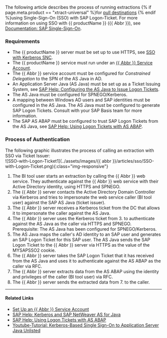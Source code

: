 <!---
only in Xu and BC
-->

The following article describes the process of running extractions {% if page.meta.product == "xtract-universal" %}for [pull destinations](../documentation/destinations/index.md) {% endif %}using Single-Sign-On (SSO) with SAP Logon-Ticket.
For more information on using SSO with {{ productName }} ({{ Abbr }}), see [Documentation: SAP Single-Sign-On](../documentation/sap-connection/index.md/#single-sign-on-sso).


### Requirements

- The {{ productName }} server must be set up to use HTTPS, see [SSO with Kerberos SNC](sso-with-kerberos-snc.md#activation-of-https). 
- The {{ productName }} service must run under an [{{ Abbr }} Service Account](../documentation/server/service-account.md).
- The {{ Abbr }} service account must be configured for *Constrained Delegation* to the SPN of the AS Java in AD.
- An Application Server Java (AS Java) must be set up as a Ticket Issuing System, see [SAP Help: Configuring the AS Java to Issue Logon Tickets](https://help.sap.com/doc/saphelp_nw75/7.5.5/EN-US/4a/412251343f2ab1e10000000a42189c/frameset.htm).
- The AS Java must be configured for SPNEGO/Kerberos.
- A mapping between Windows AD users and SAP identities must be configured in the AS Java. 
The AS Java must be configured to generate SAP Logon Tickets.
Consult with your SAP Basis team for more information.
- The SAP AS ABAP must be configured to trust SAP Logon Tickets from the AS Java, see [SAP Help: Using Logon Tickets with AS ABAP](https://help.sap.com/doc/saphelp_nw75/7.5.5/en-US/9d/472b83bbed4915b84b30e539c625ae/frameset.htm).

### Process of Authentication

The following graphic illustrates the process of calling an extraction with SSO via Ticket Issuer:<br>
![SSO-with-Logon-Ticket1](../assets/images/{{ abbr }}/articles/sso/SSO-with-Logon-Ticket.png){:class="img-responsive"}

1. The BI tool user starts an extraction by calling the {{ Abbr }} web service. 
They authenticate against the {{ Abbr }} web service with their Active Directory identity, using HTTPS and SPNEGO.<br>
2. The {{ Abbr }} server contacts the Active Directory Domain Controller via Kerberos and tries to impersonate the web service caller (BI tool user) against the SAP AS Java (ticket issuer).
3. The {{ Abbr }} server receives a Kerberos ticket from the DC that allows it to impersonate the caller against the AS Java.<br>
4. The {{ Abbr }} server uses the Kerberos ticket from 3. to authenticate against the AS Java as the caller via HTTPS and SPNEGO.<br>Prerequisite: The AS Java has been configured for SPNEGO/Kerberos.
5. The AS Java maps the caller's AD identity to an SAP user and generates an SAP Logon Ticket for this SAP user. 
The AS Java sends the SAP Logon Ticket to the {{ Abbr }} server via HTTPS as the value of the MYSAPSSO2 cookie.<br>
6. The {{ Abbr }} server takes the SAP Logon Ticket that it has received from the AS Java and uses it to authenticate against the AS ABAP as the caller via RFC.<br>
7. The {{ Abbr }} server extracts data from the AS ABAP using the identity and privileges of the caller (BI tool user) via RFC.
8. The {{ Abbr }} server sends the extracted data from 7. to the caller.

******

#### Related Links
- [Set Up an {{ Abbr }} Service Account](../documentation/server/service-account.md)
- [SAP Help: Kerberos and SAP NetWeaver AS for Java](https://help.sap.com/doc/saphelp_nw75/7.5.5/EN-US/4c/8a4d292e2849a8b7cbd229be5c94a5/frameset.htm)
- [SAP Help: Using Logon Tickets with AS ABAP](https://help.sap.com/doc/saphelp_nw75/7.5.5/EN-US/d0/dc33c460a243929b7ec120f55af101/frameset.htm)
- [Youtube-Tutorial: Kerberos-Based Single Sign-On to Application Server Java Unlisted](https://www.youtube.com/watch?v=GRIkarGsU5U)
